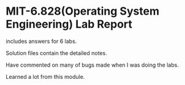# MIT-6.828(Operating System Engineering) Lab Report

includes answers for 6 labs.

Solution files contain the detailed notes.

Have commented on many of bugs made when I was doing the labs.

Learned a lot from this module.
